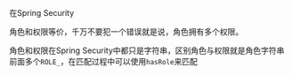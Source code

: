 在Spring Security

角色和权限等价，千万不要犯一个错误就是说，角色拥有多个权限。

角色和权限在Spring Security中都只是字符串，区别角色与权限就是角色字符串前面多个`ROLE_`，在匹配过程中可以使用`hasRole`来匹配
